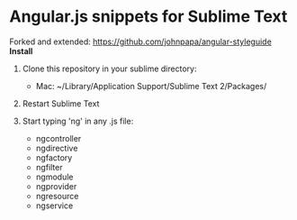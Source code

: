 Angular.js snippets for Sublime Text
===
Forked and extended: https://github.com/johnpapa/angular-styleguide
**Install**

 1. Clone this repository in your sublime directory:

     - Mac: ~/Library/Application Support/Sublime Text 2/Packages/

 2. Restart Sublime Text

 3. Start typing 'ng' in any .js file:
     - ngcontroller
     - ngdirective
     - ngfactory
     - ngfilter
     - ngmodule
     - ngprovider
     - ngresource
     - ngservice